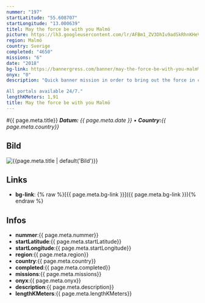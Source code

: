 ```yaml
---
nummer: "197"
startLatitude: "55.608707"
startLongitude: "13.000639"
titel: May the force be with you Malmö
picture: https://lh3.googleusercontent.com/lr/AFBm1_ZV3DhIu9adSkRhnKHeVzmubm1nbHP1MPE30sUzksX54zL8T3zTiVMjYyH8qvsI7X_9eXaWm4UVYfNoUDwAWGQ-PPcF-09oFeXUw_iuLHDj07UfJ6NFm26tRFi_uB84rMT29gzfcRMfD0tlZ-YmRMk8bmP_o76laKMDSL7djB_9QBP7jrXxvhy4ER-dUY3O3HOuyWVuDufLWi05_JZkg9VAATgRVqHW3rnVjvwqrsE9Rdl52VVv3C-2phd5yhccMsA7N3QTGeJLkZMu7wjT1YOT6jzb2x57F5TrfmLU4xUVHq0NOsS4eDNLi85WLnx2VF1ERQRXmKHNL_CrJR8Uoa49cc54dEcE6g5vfspPkf7VW7MCWtHIbhI_RsFsp7vM0CIKZr4EwpwvlVQwXn2EUFFnKPCWdE-fYw10yKpkJF3FJh7RnulxiGgLn1YmsDF-yaClgLAQ1h_izhEPyLPpZHFjBC2KahixHyKpQst9IE7gezKrVZK1n5HIP6Q12g72ehnh_52-FjIL6_v8SEKyriuCj1xHm1rdAzn1NO74zl1cXMXrwFeCj6glLB0o-nch_VIl4GziNc_LBCQWV0StaMLr7zns7ua789kruJ1ByEsWPCVMHsqhNRP-7pBr0mFiXu1S7f0sHy8_joGuU4hfMtFIBsTyylYDnAU0CxeNL_mHTXP8CKbGQBTr__DM7CE_-BCoZ-zvD7xq1FA-lOPkvNw6xOH4u2e1WUO5mOqVZCnaF3Mde5AeVX7nOJeUCSsBovnC2y339luzNg7wRRNYETVlulVxpUlWuCKVpbv6NDXx8AJdCyX7zZPl0YnNptsxp0WLkA967rH2NhXcgAWNZIfyrHhw6iA
region: Malmö
country: Sverige
completed: "4650"
missions: "6"
date: "2018"
bg-link: https://bannergress.com/banner/may-the-force-be-with-you-malm%C3%B6-abe8
onyx: "0"
description: "Quick banner mission in order to bring out the force in central parts of Malmö.

All portals available 24/7."
lengthKMeters: 1,91
title: May the force be with you Malmö
---
```


#{{ page.meta.title}}
_**Datum:** {{ page.meta.date }} • **Country:**{{ page.meta.country}}_

## Bild
![{{page.meta.title | default('Bild')}}]({{page.meta.picture}})

## Links
- **bg-link**: {% raw %}[{{ page.meta.bg-link }}]({{ page.meta.bg-link }}){% endraw %}

## Infos
- **nummer**:{{ page.meta.nummer}}
- **startLatitude**:{{ page.meta.startLatitude}}
- **startLongitude**:{{ page.meta.startLongitude}}
- **region**:{{ page.meta.region}}
- **country**:{{ page.meta.country}}
- **completed**:{{ page.meta.completed}}
- **missions**:{{ page.meta.missions}}
- **onyx**:{{ page.meta.onyx}}
- **description**:{{ page.meta.description}}
- **lengthKMeters**:{{ page.meta.lengthKMeters}}

